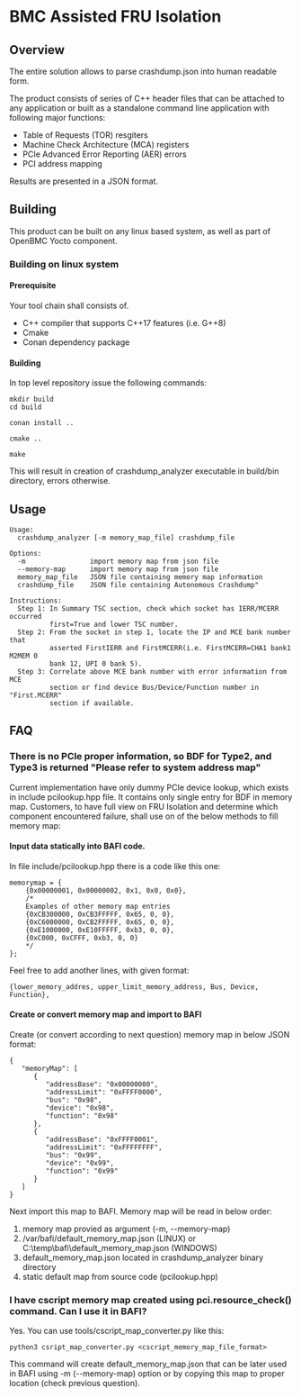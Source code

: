 # BMC Assisted FRU Isolation

## Overview

The entire solution allows to parse crashdump.json into human readable form.

The product consists of series of C++ header files that can be attached to any
application or built as a standalone command line application with following
major functions:

- Table of Requests (TOR) resgiters
- Machine Check Architecture (MCA) registers
- PCIe Advanced Error Reporting (AER) errors
- PCI address mapping

Results are presented in a JSON format.

## Building

This product can be built on any linux based system, as well as part of OpenBMC
Yocto component.

### Building on linux system

#### Prerequisite
Your tool chain shall consists of.
* C++ compiler that supports C++17 features (i.e. G++8)
* Cmake
* Conan dependency package

#### Building

In top level repository issue the following commands:

```
mkdir build
cd build

conan install ..

cmake ..

make
```

This will result in creation of crashdump_analyzer executable in build/bin
directory, errors otherwise.

## Usage

```
Usage:
  crashdump_analyzer [-m memory_map_file] crashdump_file

Options:
  -m              	import memory map from json file
  --memory-map    	import memory map from json file
  memory_map_file 	JSON file containing memory map information
  crashdump_file  	JSON file containing Autonomous Crashdump"

Instructions:
  Step 1: In Summary TSC section, check which socket has IERR/MCERR occurred
          first=True and lower TSC number.
  Step 2: From the socket in step 1, locate the IP and MCE bank number that
          asserted FirstIERR and FirstMCERR(i.e. FirstMCERR=CHA1 bank1	M2MEM 0
          bank 12, UPI 0 bank 5).
  Step 3: Correlate above MCE bank number with error information from MCE
          section or find device Bus/Device/Function number in "First.MCERR"
          section if available.
```

## FAQ

### There is no PCIe proper information, so BDF for Type2, and Type3 is returned "Please refer to system address map"
Current implementation have only dummy PCIe device lookup, which exists in
include pcilookup.hpp file. It contains only single entry for BDF in memory
map. Customers, to have full view on FRU Isolation and determine which
component encountered failure, shall use on of the below methods to fill memory
map:

#### Input data statically into BAFI code.
In file include/pcilookup.hpp there is a code like this one:
```
memorymap = {
    {0x00000001, 0x00000002, 0x1, 0x0, 0x0},
    /*
    Examples of other memory map entries
    {0xCB300000, 0xCB3FFFFF, 0x65, 0, 0},
    {0xC6000000, 0xCB2FFFFF, 0x65, 0, 0},
    {0xE1000000, 0xE10FFFFF, 0xb3, 0, 0},
    {0xC000, 0xCFFF, 0xb3, 0, 0}
    */
};
```
Feel free to add another lines, with given format:
```
{lower_memory_addres, upper_limit_memory_address, Bus, Device, Function},
```

#### Create or convert memory map and import to BAFI
Create (or convert according to next question) memory map in below JSON format:
```
{
   "memoryMap": [
      {
         "addressBase": "0x00000000",
         "addressLimit": "0xFFFF0000",
         "bus": "0x98",
         "device": "0x98",
         "function": "0x98"
      },
      {
         "addressBase": "0xFFFF0001",
         "addressLimit": "0xFFFFFFFF",
         "bus": "0x99",
         "device": "0x99",
         "function": "0x99"
      }
   ]
}
```

Next import this map to BAFI. Memory map will be read in below order:
   1. memory map provied as argument (-m, --memory-map)
   2. /var/bafi/default_memory_map.json (LINUX) or
   C:\temp\bafi\default_memory_map.json (WINDOWS)
   3. default_memory_map.json located in crashdump_analyzer binary directory
   4. static default map from source code (pcilookup.hpp)

### I have cscript memory map created using pci.resource_check() command. Can I use it in BAFI?
Yes. You can use tools/cscript_map_converter.py like this:
```
python3 csript_map_converter.py <cscript_memory_map_file_format>
```
This command will create default_memory_map.json that can be later used in BAFI
using -m (--memory-map) option or by copying this map to proper location (check
previous question).